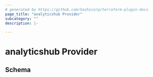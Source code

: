 ```yaml
---
# generated by https://github.com/hashicorp/terraform-plugin-docs
page_title: "analyticshub Provider"
subcategory: ""
description: |-
  
---
```


# analyticshub Provider





<!-- schema generated by tfplugindocs -->
## Schema
